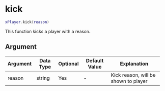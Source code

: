 # kick

```lua
xPlayer.kick(reason)
```

This function kicks a player with a reason.

## Argument

| Argument | Data Type | Optional | Default Value | Explanation                          |
|----------|-----------|----------|---------------|--------------------------------------|
| reason   | string    | Yes      | -             | Kick reason, will be shown to player |
